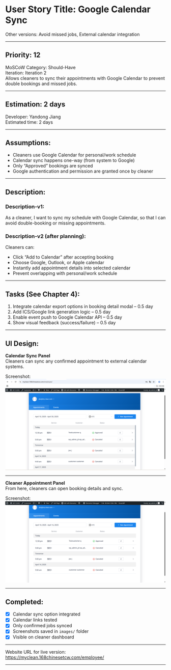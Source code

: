# User Story Title: Google Calendar Sync  
Other versions: Avoid missed jobs, External calendar integration  

---

## Priority: 12  
MoSCoW Category: Should-Have  
Iteration: Iteration 2  
Allows cleaners to sync their appointments with Google Calendar to prevent double bookings and missed jobs.

---

## Estimation: 2 days  
Developer: Yandong Jiang  
Estimated time: 2 days  

---

## Assumptions:
- Cleaners use Google Calendar for personal/work schedule  
- Calendar sync happens one-way (from system to Google)  
- Only “Approved” bookings are synced  
- Google authentication and permission are granted once by cleaner  

---

## Description:

### Description-v1:  
As a cleaner, I want to sync my schedule with Google Calendar, so that I can avoid double-booking or missing appointments.

### Description-v2 (after planning):  
Cleaners can:  
- Click “Add to Calendar” after accepting booking  
- Choose Google, Outlook, or Apple calendar  
- Instantly add appointment details into selected calendar  
- Prevent overlapping with personal/work schedule  

---

## Tasks (See Chapter 4):
1. Integrate calendar export options in booking detail modal – 0.5 day  
2. Add ICS/Google link generation logic – 0.5 day  
3. Enable event push to Google Calendar API – 0.5 day  
4. Show visual feedback (success/failure) – 0.5 day  

---

## UI Design:

**Calendar Sync Panel**  
Cleaners can sync any confirmed appointment to external calendar systems.

Screenshot:  
![Calendar Sync](../images/calendar.png)

---

**Cleaner Appointment Panel**  
From here, cleaners can open booking details and sync.

Screenshot:  
![Cleaner View](../images/booking_canceled(cleaner).png)

---

## Completed:

- [x] Calendar sync option integrated  
- [x] Calendar links tested  
- [x] Only confirmed jobs synced  
- [x] Screenshots saved in `images/` folder  
- [x] Visible on cleaner dashboard  

---

Website URL for live version:  
https://myclean.168chinesetcw.com/employee/

---
